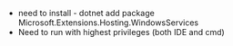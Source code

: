 * need to install - dotnet add package Microsoft.Extensions.Hosting.WindowsServices
* Need to run with highest privileges (both IDE and cmd)
